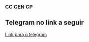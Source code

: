 ### CC GEN CP

<h2>Telegram no link a seguir</h2>

<p><a href="https://t.me/kevinstonetech" target="_black">Link para o telegram</a></p>